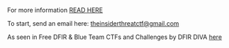 For more information [READ HERE](https://blog.bushidotoken.net/p/ctf.html)

To start, send an email here: theinsiderthreatctf@gmail.com

As seen in Free DFIR & Blue Team CTFs and Challenges by DFIR DIVA [here](https://freetraining.dfirdiva.com/dfir-ctfs-challenges)
